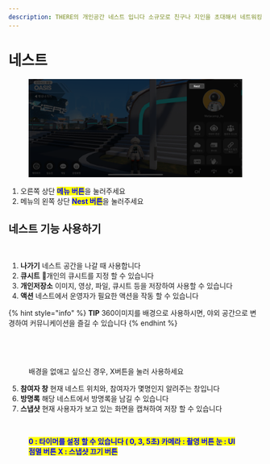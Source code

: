 ```yaml
---
description: THERE의 개인공간 네스트 입니다 소규모로 친구나 지인을 초대해서 네트워킹 해보세요
---
```


# 네스트

<figure><img src="../.gitbook/assets/IMG_1194.png" alt=""><figcaption></figcaption></figure>

1. 오른쪽 상단 <mark style="color:blue;">**메뉴 버튼**</mark>을 눌러주세요
2. 메뉴의 왼쪽 상단 <mark style="color:blue;">**Nest 버튼**</mark>을 눌러주세요

## 네스트 기능 사용하기

<figure><img src="../.gitbook/assets/스크린샷-2023-11-10-오후-5.15.55 (1).png" alt=""><figcaption></figcaption></figure>

1. **나가기**  네스트 공간을 나갈 때 사용합니다
2. **큐시트** 개인의 큐시트를 지정 할 수 있습니다&#x20;
3. **개인저장소** 이미지, 영상, 파일, 큐시트 등을 저장하여 사용할 수 있습니다&#x20;
4. **액션**  네스트에서 운영자가 필요한 액션을 작동 할 수 있습니다&#x20;

{% hint style="info" %}
**TIP** 360이미지를 배경으로 사용하시면, 야외 공간으로 변경하여 커뮤니케이션을 즐길 수 있습니다
{% endhint %}

<figure><img src="../.gitbook/assets/스크린샷 2023-11-10 오후 6.07.08.png" alt=""><figcaption></figcaption></figure>

<figure><img src="../.gitbook/assets/스크린샷-2023-11-10-오후-6.10.50.png" alt=""><figcaption><p>배경을 없애고 싶으신 경우, X버튼을 눌러 사용하세요</p></figcaption></figure>

5. **참여자 창**  현재 네스트 위치와, 참여자가 몇명인지 알려주는 창입니다&#x20;
6. **방명록**  해당 네스트에서 방명록을 남길 수 있습니다&#x20;
7. **스냅샷**  현재 사용자가 보고 있는 화면을 캡쳐하여 저장 할 수 있습니다&#x20;

<figure><img src="../.gitbook/assets/스크린샷-2023-11-10-오후-6.15.27 (1) (1).png" alt=""><figcaption><p><mark style="color:blue;"><strong>0 : 타이머를 설정 할 수 있습니다 ( 0, 3, 5초)        카메라 : 촬영 버튼         눈 : UI 점멸 버튼         X : 스냅샷 끄기 버튼</strong></mark></p></figcaption></figure>

